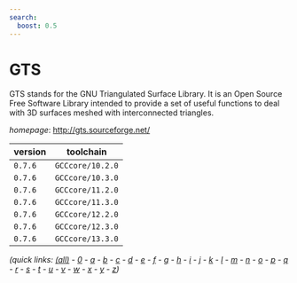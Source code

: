 ```yaml
---
search:
  boost: 0.5
---
```

# GTS

GTS stands for the GNU Triangulated Surface Library.  It is an Open Source Free Software Library intended to provide a set of useful  functions to deal with 3D surfaces meshed with interconnected triangles.

*homepage*: <http://gts.sourceforge.net/>

version | toolchain
--------|----------
``0.7.6`` | ``GCCcore/10.2.0``
``0.7.6`` | ``GCCcore/10.3.0``
``0.7.6`` | ``GCCcore/11.2.0``
``0.7.6`` | ``GCCcore/11.3.0``
``0.7.6`` | ``GCCcore/12.2.0``
``0.7.6`` | ``GCCcore/12.3.0``
``0.7.6`` | ``GCCcore/13.3.0``


*(quick links: [(all)](../index.md) - [0](../0/index.md) - [a](../a/index.md) - [b](../b/index.md) - [c](../c/index.md) - [d](../d/index.md) - [e](../e/index.md) - [f](../f/index.md) - [g](../g/index.md) - [h](../h/index.md) - [i](../i/index.md) - [j](../j/index.md) - [k](../k/index.md) - [l](../l/index.md) - [m](../m/index.md) - [n](../n/index.md) - [o](../o/index.md) - [p](../p/index.md) - [q](../q/index.md) - [r](../r/index.md) - [s](../s/index.md) - [t](../t/index.md) - [u](../u/index.md) - [v](../v/index.md) - [w](../w/index.md) - [x](../x/index.md) - [y](../y/index.md) - [z](../z/index.md))*

